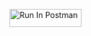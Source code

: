 [<img src="https://run.pstmn.io/button.svg" alt="Run In Postman" style="width: 128px; height: 32px;">](https://god.gw.postman.com/run-collection/41590986-4c5bd8c9-7a65-4729-9e95-194470139f87?action=collection%2Ffork&source=rip_markdown&collection-url=entityId%3D41590986-4c5bd8c9-7a65-4729-9e95-194470139f87%26entityType%3Dcollection%26workspaceId%3D9476d763-06b0-4dad-808c-aa2fffdc9776#?env%5Bkippur-hw2fixed%5D=W3sia2V5IjoiSldUIiwidmFsdWUiOiIiLCJlbmFibGVkIjp0cnVlLCJ0eXBlIjoiYW55Iiwic2Vzc2lvblZhbHVlIjoiSldULi4uIiwiY29tcGxldGVTZXNzaW9uVmFsdWUiOiJKV1QgZXlKaGJHY2lPaUpJVXpJMU5pSXNJblI1Y0NJNklrcFhWQ0o5LmV5SnBaQ0k2SWprMU56QTFZbUpsTjJFMFlUTTNPVEptTURkbU56azFPRE5qWkROaE1tTTNPRFV3TlRBeVpXSWlMQ0oxYzJWeWJtRnRaU0k2SW1KaGRHMWhiaUlzSW1saGRDSTZNVGMwTXpjek5ESXdOMzAuNi1oV0N6NzYwYXRhQUxZVklmblFrMFkydXNEUkxyeHlJUXhlRDctb1hkQSIsInNlc3Npb25JbmRleCI6MH1d)